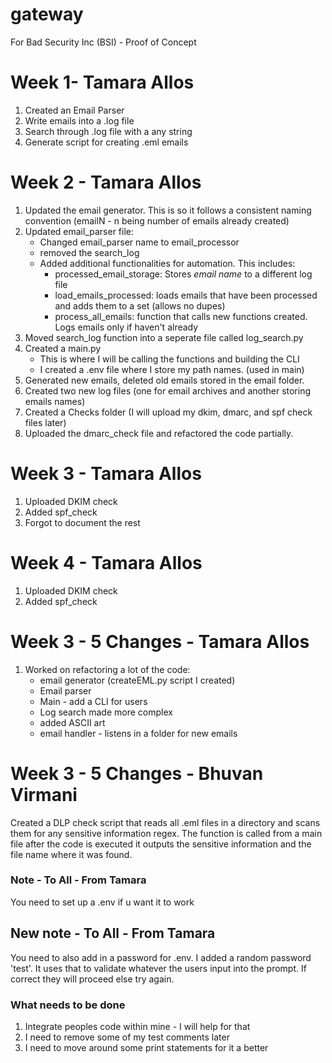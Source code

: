 # gateway
For Bad Security Inc (BSI) - Proof of Concept

# Week 1- Tamara Allos
1. Created an Email Parser
2. Write emails into a .log file
3. Search through .log file with a any string
4. Generate script for creating .eml emails

# Week 2 - Tamara Allos
1. Updated the email generator. This is so it follows a consistent naming convention (emailN - n being number of emails already created)
2. Updated email_parser file:
   - Changed email_parser name to email_processor
   - removed the search_log
   - Added additional functionalities for automation. This includes:
        -  processed_email_storage: Stores *email name* to a different log file
        - load_emails_processed: loads emails that have been processed and adds them to a set (allows   no dupes)
        - process_all_emails: function that calls new functions created. Logs emails only if haven't already
3. Moved search_log function into a seperate file called log_search.py
4. Created a main.py
    - This is where I will be calling the functions and building the CLI
    - I created a .env file where I store my path names. (used in main)
5. Generated new emails, deleted old emails stored in the email folder.
6. Created two new log files (one for email archives and another storing emails names)
7. Created a Checks folder (I will upload my dkim, dmarc, and spf check files later)
8. Uploaded the dmarc_check file and refactored the code partially.


# Week 3 - Tamara Allos
1. Uploaded DKIM check
2. Added spf_check
3. Forgot to document the rest

# Week 4 - Tamara Allos
1. Uploaded DKIM check
2. Added spf_check

# Week 3 - 5 Changes - Tamara Allos
1. Worked on refactoring a lot of the code:
    - email generator (createEML.py script I created)
    - Email parser
    - Main - add a CLI for users
    - Log search made more complex
    - added ASCII art
    - email handler - listens in a folder for new emails

# Week 3 - 5 Changes - Bhuvan Virmani

Created a DLP check script that reads all .eml files in a directory and scans them for any sensitive information regex. 
The function is called from a main file after the code is executed it outputs the sensitive information and the file name where it was found. 

### Note - To All - From Tamara
You need to set up a .env if u want it to work

## New note - To All - From Tamara
You need to also add in a password for .env. I added a random password 'test'. It uses that to validate whatever the users input into the prompt. If correct they will proceed else try again.

### What needs to be done
1. Integrate peoples code within mine - I will help for that
2. I need to remove some of my test comments later
3. I need to move around some print statements for it a better

